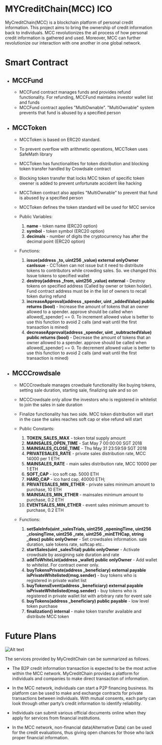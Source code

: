 # MYCreditChain(MCC) ICO

MyCreditChain(MCC) is a blockchain platform of personal credit information. This project aims to bring the ownership of credit information back to individuals. MCC revolutionizes the all process of how personal credit information is gathered and used. Moreover, MCC can further revolutionize our interaction with one another in one global network. 

# Smart Contract

- ## MCCFund

    - MCCFund contract manages funds and provides refund functionality. For refunding, MCCFund maintains investor wallet list and funds
    - MCCFund contract applies "MultiOwnable". "MultiOwnable" system prevents that fund is abused by a specified person

- ## MCCToken
    - MCCToken is based on ERC20 standard.
    - To prevent overflow with arithmetic operations, MCCToken uses SafeMath library
    - MCCToken has functionalities for token distribution and blocking token transfer handled by Crowdsale contract
    - Blocking token transfer that locks MCC token of specific token owener is added to prevent unfortunate accident like hacking
    - MCCToken contract also applies "MultiOwnable" to prevent that fund is abused by a specified person
    - MCCToken defines the token standard will be used for MCC service

    - Public Variables:

        1. **name**     - token name   (ERC20 option)
        2. **symbol**   - token symbol (ERC20 option)
        3. **decimals** - number of digits the cryptocurrency has after the decimal point (ERC20 option)

    - Functions:

        1. **issue(address _to, uint256 _value) external  onlyOwner canIssue** - CCToken can not issue but it need to distribute tokens to contributors while crowding sales. So. we changed this Issue tokens to specified wallet
        2. **destroy(address _from, uint256 _value) external** - Destroy tokens on specified address (Called by owner or token holder). Fund contract address must be in the list of owners to recall token during refund
        3. **increaseApproval(address _spender, uint _addedValue) public returns (bool)** - Increase the amount of tokens that an owner allowed to a spender. approve should be called when allowed[_spender] == 0. To increment allowed value is better to use this function to avoid 2 calls (and wait until the first transaction is mined)
        4. **decreaseApproval(address _spender, uint _subtractedValue) public returns (bool)** - Decrease the amount of tokens that an owner allowed to a spender. approve should be called when allowed[_spender] == 0. To decrement allowed value is better to use this function to avoid 2 calls (and wait until the first transaction is mined)

- ## MCCCrowdsale
    - MCCCrowdsale manages crowdsale functionality like buying tokens, setting sale duration, starting sale, finalizing sale and so on
    - MCCCrowdsale only allow the investors who is registered in whitelist to join the sales in sale duration
    - Finalize functionality has two side. MCC token distribution will start in the case the sales reaches soft cap or else refund will start

    - Public Constants:

        1.  **TOKEN_SALES_MAX**        - token total supply amount
        2.  **MAINSALES_OPEN_TIME**    - Sat May 7 00:00:00 SGT 2018
        3.  **MAINSALES_CLOSE_TIME**   - Thu May 31 23:59:59 SGT 2018
        4.  **PRIVATESALES_RATE**      - private sales distribution rate, MCC 14000 per 1 ETH
        5.  **MAINSALES_RATE**         - main sales distribution rate, MCC 10000 per 1 ETH
        6.  **SOFT_CAP**               - ico soft cap. 5000 ETH
        7. **HARD_CAP**               - ico hard cap, 40000 ETH;
        8. **PRIVATESALES_MIN_ETHER** - private sales minimum amount to purchase, 10 ETH
        9. **MAINSALES_MIN_ETHER**    - mainsales minimum amount to purchase, 0.2 ETH
        10. **EVENTSALES_MIN_ETHER**   - event sales minimum amount to purchase, 0.2 ETH

    - Functions:

        1. **setSaleInfo(uint _salesTrials, uint256 _openingTime, uint256 _closingTime, uint256 _rate, uint256 _minETHCap, string _desc) public onlyOwner** - Set crowdsales information. sale duration, sale tokens rate, softcap etc..
        2. **startSales(uint _salesTrial) public onlyOwner** - Activate crowdsale by assigining sale duration and rate
        3. **addToWhiteList(address _wallet) public onlyOwner** - Add wallet to whitelist. For contract owner only.
        4. **buyTokensPrivate(address _beneficiary) external payable isPrivateWhitelisted(msg.sender)** - buy tokens who is registered in private wallet list
        5. **buyTokensEvent(address _beneficiary) external payable isPrivateWhitelisted(msg.sender)** - buy tokens who is registered in private wallet list with arbitrary rate for event sale
        6. **buyTokens(address _beneficiary) public payable** - low level token purchase
        7. **finalization() internal** - make token transfer available and distribute MCC token

# Future Plans
![Alt text](https://www.mycreditchain.org/images/mcc-eco.png "MCC ECO SYSTEM")

The services provided by MyCreditChain can be summarized as follows.

- The B2P credit information transaction is expected to be the most active within the MCC network. MyCreditChain provides a platform for individuals and companies to make direct transaction of information.

- In the MCC network, individuals can start a P2P financing business. Its platform can be used to make and exchange contracts for private transactions between individuals. With mutual consents, each party can look through other party’s credit information to identify reliability.

- Individuals can submit various official documents online when they apply for services from financial institutions.

- In the MCC network, non-financial data(Alternative Data) can be used for the credit evaluations, thus giving open chances for those who lack proper financial information.
